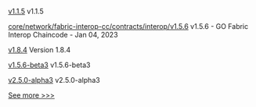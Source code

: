 
[v1.1.5](https://github.com/hyperledger/firefly-signer/releases/tag/v1.1.5) v1.1.5

[core/network/fabric-interop-cc/contracts/interop/v1.5.6](https://github.com/hyperledger-labs/weaver-dlt-interoperability/releases/tag/core/network/fabric-interop-cc/contracts/interop/v1.5.6) v1.5.6 - GO Fabric Interop Chaincode - Jan 04, 2023

[v1.8.4](https://github.com/hyperledger-labs/hlf-operator/releases/tag/v1.8.4) Version 1.8.4

[v1.5.6-beta3](https://github.com/hyperledger/fabric-ca/releases/tag/v1.5.6-beta3) v1.5.6-beta3

[v2.5.0-alpha3](https://github.com/hyperledger/fabric/releases/tag/v2.5.0-alpha3) v2.5.0-alpha3


[See more >>>](https://start-here.hyperledger.org/releases)
